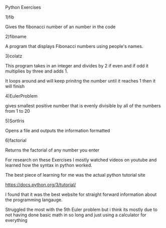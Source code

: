 Python Exercises


1)fib

Gives the fibonacci number of an number in the code

2)fibname

A program that displays Fibonacci numbers using people's names.


3)colatz

This program takes in an integer and divides by 2 if even and if odd it multiplies by three and adds 1.

It loops around and will keep prinitng the number until it reaches 1 then it will finish

4)EulerProblem

gives smallest positive number that is evenly divisible by all of the numbers from 1 to 20

5)SortIris

Opens a file and outputs the information formatted

6)factorial

Returns the factorial of any number you enter

For research on these Exercises I mostly watched videos on youtube and learned how the syntax in python worked.

The best piece of learning for me was the actual python tutorial site

https://docs.python.org/3/tutorial/

I found that it was the best website for straight forward information about the programming langauge.

Struggled the most with the 5th Euler problem but i think its mostly due to not having done basic math in so long and just using a calculator for everything


